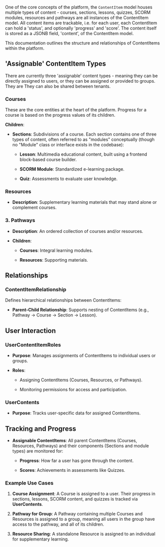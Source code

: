 One of the core concepts of the platform, the `ContentItem` model houses multiple types of content - courses, sections, lessons, quizzes, SCORM modules, resources and pathways are all instances of the ContentItem model. All content items are trackable, i.e. for each user, each ContentItem can hold a 'status', and optionally 'progress' and 'score'. The content itself is stored as a JSONB field, 'content', of the ContentItem model.

This documentation outlines the structure and relationships of ContentItems within the platform.

'Assignable' ContentItem Types
-----------------
There are currently three 'assignable' content types - meaning they can be directly assigned to users, or they can be assigned or provided to groups. They are They can also be shared between tenants.

### Courses

These are the core entities at the heart of the platform. Progress for a course is based on the progress values of its children.
    
**Children**:
- **Sections**: Subdivisions of a course. Each section contains one of three types of content, often referred to as "modules" conceptually (though no "Module" class or interface exists in the codebase):

    - **Lesson**: Multimedia educational content, built using a frontend block-based course builder.
            
    - **SCORM Module**: Standardized e-learning package.
            
    - **Quiz**: Assessments to evaluate user knowledge.

### Resources

*   **Description**: Supplementary learning materials that may stand alone or complement courses.
    
        

### 3\. Pathways

*   **Description**: An ordered collection of courses and/or resources.
    
*   **Children**:
    
    *   **Courses**: Integral learning modules.
        
    *   **Resources**: Supporting materials.
        
       

Relationships
-------------

### ContentItemRelationship

Defines hierarchical relationships between ContentItems:

*   **Parent-Child Relationship**: Supports nesting of ContentItems (e.g., Pathway -> Course -> Section -> Lesson).
    

User Interaction
----------------

### UserContentItemRoles

*   **Purpose**: Manages assignments of ContentItems to individual users or groups.
    
*   **Roles**:
    
    *   Assigning ContentItems (Courses, Resources, or Pathways).
        
    *   Monitoring permissions for access and participation.
        

### UserContents

*   **Purpose**: Tracks user-specific data for assigned ContentItems.
       

Tracking and Progress
---------------------

*   **Assignable ContentItems**: All parent ContentItems (Courses, Resources, Pathways) and their components (Sections and module types) are monitored for:
    
    *   **Progress**: How far a user has gone through the content.
        
    *   **Scores**: Achievements in assessments like Quizzes.
        

### Example Use Cases

1.  **Course Assignment**: A Course is assigned to a user. Their progress in sections, lessons, SCORM content, and quizzes is tracked via **UserContents**.
    
2.  **Pathway for Group**: A Pathway containing multiple Courses and Resources is assigned to a group, meaning all users in the group have access to the pathway, and all of its children.
    
3.  **Resource Sharing**: A standalone Resource is assigned to an individual for supplementary learning.